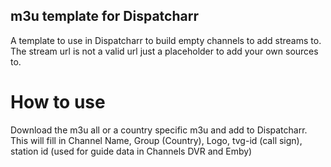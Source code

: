 ## m3u template for Dispatcharr

A template to use in Dispatcharr to build empty channels to add streams to.  The stream url is not a valid url just a placeholder to add your own sources to.

# How to use

Download the m3u all or a country specific m3u and add to Dispatcharr.  This will fill in Channel Name, Group (Country), Logo, tvg-id (call sign), station id (used for guide data in Channels DVR and Emby)

